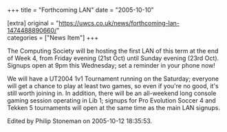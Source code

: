 +++
title = "Forthcoming LAN"
date = "2005-10-10"

[extra]
original = "https://uwcs.co.uk/news/forthcoming-lan-1474488890660/"    
categories = ["News Item"]
+++

The Computing Society will be hosting the first LAN of this term at the end of Week 4, from Friday evening (21st Oct) until Sunday evening (23rd Oct). Signups open at 9pm this Wednesday; set a reminder in your phone now\!

We will have a UT2004 1v1 Tournament running on the Saturday; everyone will get a chance to play at least two games, so even if you're no good, it's still worth joining in. In addition, there will be an all-weekend long console gaming session operating in Lib 1; signups for Pro Evolution Soccer 4 and Tekken 5 tournaments will open at the same time as the main LAN signups.

Edited by Philip Stoneman on 2005-10-12 18:35:53.

